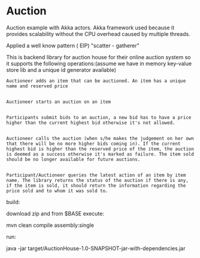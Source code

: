 # Auction
Auction example with Akka actors.
Akka framework used because it provides scalability without the CPU overhead caused by multiple threads.

Applied a well know pattern ( EIP) "scatter - gatherer"

This is backend library for auction house for their online auction system so it supports the following operations:(assume we have in memory key-value store lib and a unique id generator available)


    Auctioneer adds an item that can be auctioned. An item has a unique name and reserved price


    Auctioneer starts an auction on an item


    Participants submit bids to an auction, a new bid has to have a price higher than the current highest bid otherwise it's not allowed.


    Auctioneer calls the auction (when s/he makes the judgement on her own that there will be no more higher bids coming in). If the current highest bid is higher than the reserved price of the item, the auction is deemed as a success otherwise it's marked as failure. The item sold should be no longer available for future auctions.


    Participant/Auctioneer queries the latest action of an item by item name. The library returns the status of the auction if there is any, if the item is sold, it should return the information regarding the price sold and to whom it was sold to.

build:

download zip and from $BASE execute:

mvn clean compile assembly:single

run:

java -jar target/AuctionHouse-1.0-SNAPSHOT-jar-with-dependencies.jar






